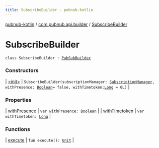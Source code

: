 ```yaml
---
title: SubscribeBuilder - pubnub-kotlin
---
```


[pubnub-kotlin](../../index.html) / [com.pubnub.api.builder](../index.html) / [SubscribeBuilder](./index.html)

# SubscribeBuilder

`class SubscribeBuilder : `[`PubSubBuilder`](../-pub-sub-builder/index.html)

### Constructors

| [&lt;init&gt;](-init-.html) | `SubscribeBuilder(subscriptionManager: `[`SubscriptionManager`](../../com.pubnub.api.managers/-subscription-manager/index.html)`, withPresence: `[`Boolean`](https://kotlinlang.org/api/latest/jvm/stdlib/kotlin/-boolean/index.html)` = false, withTimetoken: `[`Long`](https://kotlinlang.org/api/latest/jvm/stdlib/kotlin/-long/index.html)` = 0L)` |

### Properties

| [withPresence](with-presence.html) | `var withPresence: `[`Boolean`](https://kotlinlang.org/api/latest/jvm/stdlib/kotlin/-boolean/index.html) |
| [withTimetoken](with-timetoken.html) | `var withTimetoken: `[`Long`](https://kotlinlang.org/api/latest/jvm/stdlib/kotlin/-long/index.html) |

### Functions

| [execute](execute.html) | `fun execute(): `[`Unit`](https://kotlinlang.org/api/latest/jvm/stdlib/kotlin/-unit/index.html) |

